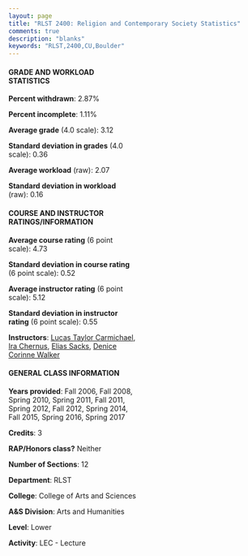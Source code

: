 ```yaml
---
layout: page
title: "RLST 2400: Religion and Contemporary Society Statistics"
comments: true
description: "blanks"
keywords: "RLST,2400,CU,Boulder"
---
```

<head>
<script src="https://ajax.googleapis.com/ajax/libs/jquery/2.1.3/jquery.min.js"></script>
<script src="https://dl.dropboxusercontent.com/s/pc42nxpaw1ea4o9/highcharts.js?dl=0"></script>
<!-- <script src="../assets/js/highcharts.js"></script> -->
<style type="text/css">@font-face {
	font-family: "Bebas Neue";
	src: url(https://www.filehosting.org/file/details/544349/BebasNeue Regular.otf) format("opentype");
	}
	h1.Bebas { 
		font-family: "Bebas Neue", Verdana, Tahoma;
	}
</style>
</head>
<body>
	<div id="container" style="float: right; width: 45%; height: 88%; margin-left: 2.5%; margin-right: 2.5%;"></div>
	<script language="JavaScript">
		$(document).ready(function() {
		var chart = {type: 'column'};
		var title = {text: 'Grade Distribution'};
		var xAxis = {categories: ['A','B','C','D','F'],crosshair: true};
		var yAxis = {min: 0,title: {text: 'Percentage'}};
		var tooltip = {headerFormat: '<center><b><span style="font-size:20px">{point.key}</span></b></center>',
		               pointFormat: '<td style="padding:0"><b>{point.y:.1f}%</b></td>',
		               footerFormat: '</table>',shared: true,useHTML: true};
		var plotOptions = {column: {pointPadding: 0.0,borderWidth: 0}};  
		var credits = {enabled: false};var series= [{name: 'Percent',data: [41.0,42.38,9.38,3.32,3.91,]}];
		var json = {};
		json.chart = chart;
		json.title = title;
		json.tooltip = tooltip;
		json.xAxis = xAxis;
		json.yAxis = yAxis;  
		json.series = series;
		json.plotOptions = plotOptions;  
		json.credits = credits;
		$('#container').highcharts(json);
	});
	</script>
</body>
			   
#### GRADE AND WORKLOAD STATISTICS

**Percent withdrawn**: 2.87%

**Percent incomplete**: 1.11%

**Average grade** (4.0 scale): 3.12

**Standard deviation in grades** (4.0 scale): 0.36

**Average workload** (raw): 2.07

**Standard deviation in workload** (raw): 0.16

#### COURSE AND INSTRUCTOR RATINGS/INFORMATION

**Average course rating** (6 point scale): 4.73

**Standard deviation in course rating** (6 point scale): 0.52

**Average instructor rating** (6 point scale): 5.12

**Standard deviation in instructor rating** (6 point scale): 0.55

**Instructors**: <a href='../../instructors/Lucas_Taylor_Carmichael'>Lucas Taylor Carmichael</a>, <a href='../../instructors/Ira_Chernus'>Ira Chernus</a>, <a href='../../instructors/Elias_Sacks'>Elias Sacks</a>, <a href='../../instructors/Denice_Corinne_Walker'>Denice Corinne Walker</a>

#### GENERAL CLASS INFORMATION

**Years provided**: Fall 2006, Fall 2008, Spring 2010, Spring 2011, Fall 2011, Spring 2012, Fall 2012, Spring 2014, Fall 2015, Spring 2016, Spring 2017

**Credits**: 3

**RAP/Honors class?** Neither

**Number of Sections**: 12

**Department**: RLST

**College**: College of Arts and Sciences

**A&S Division**: Arts and Humanities

**Level**: Lower

**Activity**: LEC - Lecture
